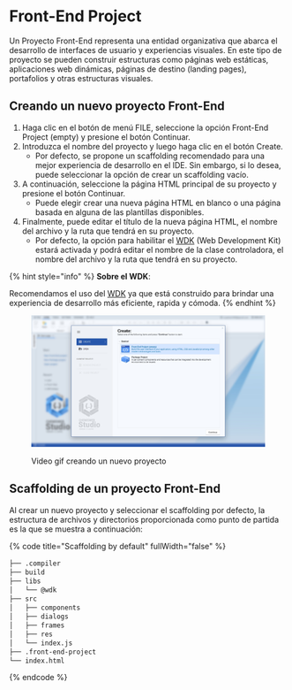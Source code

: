 # Front-End Project

Un Proyecto Front-End representa una entidad organizativa que abarca el desarrollo de interfaces de usuario y experiencias visuales. En este tipo de proyecto se pueden construir estructuras como páginas web estáticas, aplicaciones web dinámicas, páginas de destino (landing pages), portafolios y otras estructuras visuales.

## Creando un nuevo proyecto Front-End

1. Haga clic en el botón de menú FILE, seleccione la opción Front-End Project (empty) y presione el botón Continuar.
2. Introduzca el nombre del proyecto y luego haga clic en el botón Create.
   * Por defecto, se propone un scaffolding recomendado para una mejor experiencia de desarrollo en el IDE. Sin embargo, si lo desea, puede seleccionar la opción de crear un scaffolding vacío.
3. A continuación, seleccione la página HTML principal de su proyecto y presione el botón Continuar.
   * Puede elegir crear una nueva página HTML en blanco o una página basada en alguna de las plantillas disponibles.
4. Finalmente, puede editar el título de la nueva página HTML, el nombre del archivo y la ruta que tendrá en su proyecto.
   * Por defecto, la opción para habilitar el [WDK](broken-reference) (Web Development Kit) estará activada y podrá editar el nombre de la clase controladora, el nombre del archivo y la ruta que tendrá en su proyecto.

{% hint style="info" %}
**Sobre el WDK**:

Recomendamos el uso del [WDK](broken-reference) ya que está construido para brindar una experiencia de desarrollo más eficiente, rapida y cómoda.
{% endhint %}

<div align="left">

<figure><img src="../.gitbook/assets/new_front_end_project.jpg" alt=""><figcaption><p>Video gif creando un nuevo proyecto</p></figcaption></figure>

</div>

## Scaffolding de un proyecto Front-End

Al crear un nuevo proyecto y seleccionar el scaffolding por defecto, la estructura de archivos y directorios proporcionada como punto de partida es la que se muestra a continuación:

{% code title="Scaffolding by default" fullWidth="false" %}
```
├── .compiler
├── build
├── libs
│   └── @wdk
├── src
│   ├── components
│   ├── dialogs
│   ├── frames
│   ├── res
│   └── index.js
├── .front-end-project
└── index.html
```
{% endcode %}
